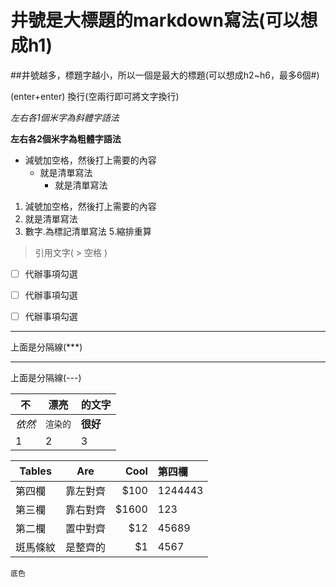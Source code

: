 # 井號是大標題的markdown寫法(可以想成h1)
##井號越多，標題字越小，所以一個是最大的標題(可以想成h2~h6，最多6個#)


(enter+enter) 換行(空兩行即可將文字換行)


*左右各1個米字為斜體字語法*


**左右各2個米字為粗體字語法**
- 減號加空格，然後打上需要的內容
  - 就是清單寫法
    - 就是清單寫法
1. 減號加空格，然後打上需要的內容
2. 就是清單寫法
2. 數字.為標記清單寫法
    5.縮排重算



 > 引用文字(  >  空格  )


- [ ] 代辦事項勾選

- [ ] 代辦事項勾選

- [ ] 代辦事項勾選


***
上面是分隔線(***)

---
上面是分隔線(---)


| 不 | 漂亮 | 的文字 |
| --- | --- | --- |
| *依然* | `渲染的` | **很好** |
| 1 | 2 | 3 |

| Tables        | Are           | Cool  | 第四欄 |
| ------------- |:-------------:| -----:| :------- |
| 第四欄        | 靠左對齊      | $100 | 1244443 |
| 第三欄        | 靠右對齊      | $1600 | 123 |
| 第二欄        | 置中對齊      |   $12 | 45689 |
| 斑馬條紋      | 是整齊的      |    $1 | 4567 |

`底色`

